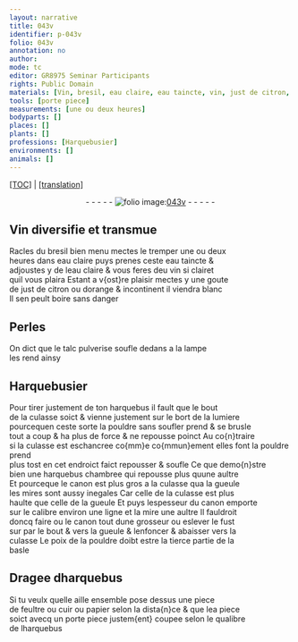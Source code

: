 ```yaml
---
layout: narrative
title: 043v
identifier: p-043v
folio: 043v
annotation: no
author:
mode: tc
editor: GR8975 Seminar Participants
rights: Public Domain
materials: [Vin, bresil, eau claire, eau taincte, vin, just de citron, orange, Perles, talc pulverise, pouldre, feultre, cuir, papier]
tools: [porte piece]
measurements: [une ou deux heures]
bodyparts: []
places: []
plants: []
professions: [Harquebusier]
environments: []
animals: []
---
```


<p><a href="{{ site.baseurl }}/diplomatic/">[TOC]</a> | <a href="{{ site.baseurl }}/texts/p-043v_tl/" target="_blank">[translation]</a></p><div class="folio" align="center">- - - - - <a href="http://gallica.bnf.fr/ark:/12148/btv1b10500001g/f92.image" target="_blank"><img src="https://cu-mkp.github.io/2017-workshop-edition/assets/photo-icon.png" alt="folio image: " style="display:inline-block; margin-bottom:-3px;"/>043v</a> - - - - - </div>  
  

## <span class="m">Vin</span> diversifie et transmue

 
Racles du <span class="m">bresil</span> bien menu mectes le tremper <span class="ms">une ou deux<br/> heures</span> dans <span class="m">eau claire</span> puys prenes ceste <span class="m">eau taincte</span> &<br/> adjoustes y de l<span class="m">eau claire</span> & vous feres d<span class="del">e</span>u <span class="m">vin</span> si clairet<br/> quil vous plaira Estant a v{ost}re plaisir mectes y une goute<br/> de <span class="m">just de citron</span> ou d<span class="m">orange</span> & incontinent il viendra blanc<br/> Il sen peult boire sans danger 
 
 
  

## <span class="m">Perles</span>

 
On dict que le <span class="m">talc pulverise</span> soufle dedans a la lampe<br/> les rend ainsy 
 
 
  

## <span class="pro">Harquebusier</span>

 
Pour tirer justement de ton harquebus il fault que le bout<br/> de la culasse soict & vienne justement sur le bort de la lumiere<br/> pourcequen ceste sorte la <span class="m">pouldre</span> sans soufler prend & se brusle<br/> tout a coup & ha plus de force & ne repousse poinct Au co{n}traire<br/> si la culasse est eschancree co{mm}e co{mmun}ement elles font la <span class="m">pouldre</span> prend<br/> plus tost en cet endroict faict repousser & soufle Ce que demo{n}stre<br/> bien une harquebus chambree qui repousse plus quune aultre<br/> Et pourceque le canon est plus gros a la culasse qua la gueule<br/> les mires sont aussy inegales Car celle de la culasse est plus<br/> haulte que celle de la gueule Et puys lespesseur du canon emporte<br/> sur le calibre environ une ligne et la mire une aultre Il fauldroit<br/> doncq faire ou le canon tout dune grosseur ou eslever le fust<br/> <span class="del">sur</span> par le bout & vers la gueule & lenfoncer & abaisser vers la<br/> culasse Le poix de la <span class="m">pouldre</span> doibt estre la tierce partie de la<br/> basle 
 
 
  

## Dragee dharquebus

 
Si tu veulx quelle aille ensemble pose dessus une piece<br/> de <span class="m">feultre</span> ou <span class="m">cuir</span> ou <span class="m">papier</span> selon la dista{n}ce & que l<span class="del">e</span>a piece<br/> soict avecq un <span class="tl">porte piece</span> justem{ent} coupee selon le qualibre<br/> de lharquebus 
 
